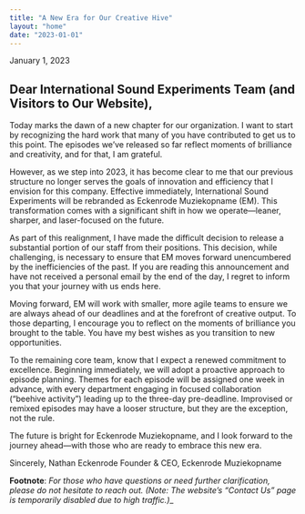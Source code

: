 ```yaml
---
title: "A New Era for Our Creative Hive"
layout: "home"
date: "2023-01-01"
---
```


January 1, 2023
## Dear International Sound Experiments Team (and Visitors to Our Website),

Today marks the dawn of a new chapter for our organization. I want to start by recognizing the hard work that many of you have contributed to get us to this point. The episodes we’ve released so far reflect moments of brilliance and creativity, and for that, I am grateful.

However, as we step into 2023, it has become clear to me that our previous structure no longer serves the goals of innovation and efficiency that I envision for this company. Effective immediately, International Sound Experiments will be rebranded as Eckenrode Muziekopname (EM). This transformation comes with a significant shift in how we operate—leaner, sharper, and laser-focused on the future.

As part of this realignment, I have made the difficult decision to release a substantial portion of our staff from their positions. This decision, while challenging, is necessary to ensure that EM moves forward unencumbered by the inefficiencies of the past. If you are reading this announcement and have not received a personal email by the end of the day, I regret to inform you that your journey with us ends here.

Moving forward, EM will work with smaller, more agile teams to ensure we are always ahead of our deadlines and at the forefront of creative output. To those departing, I encourage you to reflect on the moments of brilliance you brought to the table. You have my best wishes as you transition to new opportunities.

To the remaining core team, know that I expect a renewed commitment to excellence. Beginning immediately, we will adopt a proactive approach to episode planning. Themes for each episode will be assigned one week in advance, with every department engaging in focused collaboration (“beehive activity”) leading up to the three-day pre-deadline. Improvised or remixed episodes may have a looser structure, but they are the exception, not the rule.

The future is bright for Eckenrode Muziekopname, and I look forward to the journey ahead—with those who are ready to embrace this new era.

Sincerely,
Nathan Eckenrode
Founder & CEO, Eckenrode Muziekopname

**Footnote**:
_For those who have questions or need further clarification, please do not hesitate to reach out. (Note: The website’s “Contact Us” page is temporarily disabled due to high traffic.)__